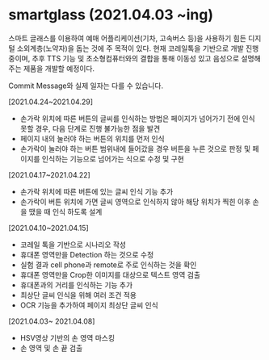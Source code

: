 # smartglass (2021.04.03 ~ing)
스마트 글래스를 이용하여 예매 어플리케이션(기차, 고속버스 등)을 사용하기 힘든 디지털 소외계층(노약자)을 돕는 것에 주 목적이 있다.
현재 코레일톡을 기반으로 개발 진행중이며, 추후 TTS 기능 및 초소형컴퓨터와의 결합을 통해 이동성 있고 음성으로 설명해주는 제품을 개발할 예정이다.



Commit Message와 실제 일자는 다를 수 있습니다.

[2021.04.24~2021.04.29]
- 손가락 위치에 따른 버튼의 글씨를 인식하는 방법은 페이지가 넘어가기 전에 인식 못할 경우, 다음 단계로 진행 불가능한 점을 발견
- 페이지 내의 눌러야 하는 버튼의 위치를 먼저 인식
- 손가락이 눌러야 하는 버튼 범위내에 들어갔을 경우 버튼을 누른 것으로 판정 및 페이지를 인식하는 기능으로 넘어가는 식으로 수정 및 구현

[2021.04.17~2021.04.22]
- 손가락 위치에 따른 버튼에 있는 글씨 인식 기능 추가
- 손가락이 버튼 위치에 가면 글씨 영역으로 인식하지 않아 해당 위치가 찍힌 이후 손을 땠을 때 인식 하도록 설계       
    
[2021.04.10~2021.04.15]
- 코레일 톡을 기반으로 시나리오 작성
- 휴대폰 영역만을 Detection 하는 것으로 수정
- 실험 결과 cell phone과 remote로 주로 인식하는 것을 확인
- 휴대폰 영역만을 Crop한 이미지를 대상으로 텍스트 영역 검출
- 휴대폰과의 거리를 인식하는 기능 추가
- 최상단 글씨 인식을 위해 여러 조건 적용
- OCR 기능을 추가하여 페이지 최상단 글씨 인식

[2021.04.03~ 2021.04.08]
- HSV영상 기반의 손 영역 마스킹
- 손 영역 및 손 끝 검출






